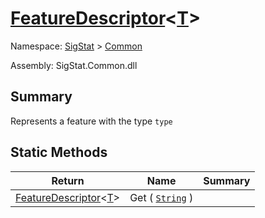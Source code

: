 # [FeatureDescriptor](./FeatureDescriptor-1.md)\<[T](./FeatureDescriptor-1.md)>

Namespace: [SigStat]() > [Common]()

Assembly: SigStat.Common.dll

## Summary
Represents a feature with the type `type`

## Static Methods

| Return | Name | Summary | 
| --- | --- | --- | 
| [FeatureDescriptor](./FeatureDescriptor-1.md)\<[T](./FeatureDescriptor-1.md)> | Get ( [`String`](https://docs.microsoft.com/en-us/dotnet/api/System.String) ) |  | 


